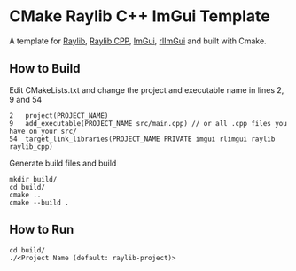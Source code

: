 # CMake Raylib C++ ImGui Template
A template for <a href="https://github.com/raysan5/raylib">Raylib</a>, <a href="https://github.com/RobLoach/raylib-cpp">Raylib CPP<a>, <a href="https://github.com/ocornut/imgui">ImGui</a>, <a href="https://github.com/raylib-extras/rlImGui">rlImGui</a> and built with Cmake.

## How to Build
Edit CMakeLists.txt and change the project and executable name in lines 2, 9 and 54
```
2   project(PROJECT_NAME)
9   add_executable(PROJECT_NAME src/main.cpp) // or all .cpp files you have on your src/
54  target_link_libraries(PROJECT_NAME PRIVATE imgui rlimgui raylib raylib_cpp)
```
Generate build files and build
```
mkdir build/
cd build/
cmake ..
cmake --build .
```
## How to Run
```
cd build/
./<Project Name (default: raylib-project)>
```
